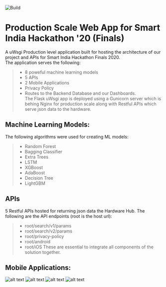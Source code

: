 ![Build](https://github.com/arnavbalyan/SIH/workflows/Python%20application/badge.svg)
# Production Scale Web App for Smart India Hackathon '20 (Finals) 
A uWsgi Production level application built for hosting the architecture of our project and APIs for Smart India Hackathon Finals 2020. <br>
The application serves the following:
> - 8 poweful machine learning models
> - 5 APIs
> - 2 Mobile Applications
> - Privacy Policy
> - Routes to the Backend Database and our Dashboards. <br>
The Flask uWsgi app is deployed using a Gunicorn server which is behing Nginx for production scale along with Restful APIs which serve json data to the hardware. 

## Machine Learning Models:
The following algorithms were used for creating ML models:
> - Random Forest
> - Bagging Classifier
> - Extra Trees
> - LSTM
> - XGBoost
> - AdaBoost
> - Decision Tree
> - LightGBM

## APIs 
5 Restful APIs hosted for returning json data the Hardware Hub. The following are the API endpoints (root is the host url):
> - root/search/v1/params
> - root/search/v2/params
> - root/privacy-policy
> - root/android
> - root/iOS
These are essential to integrate all components of the solution together.

## Mobile Applications:
![alt text](https://github.com/ArnavBalyan/SIH/blob/master/dashboards/sih_dashboard.png "Main Dash")
![alt text](https://github.com/ArnavBalyan/SIH/blob/master/dashboards/sih_dashboard1.png "Dash")
![alt text](https://github.com/ArnavBalyan/SIH/blob/master/dashboards/sih_dashboard2.png "Main Db")
![alt text](https://github.com/ArnavBalyan/SIH/blob/master/dashboards/sih_dashboard3.png "Db")
